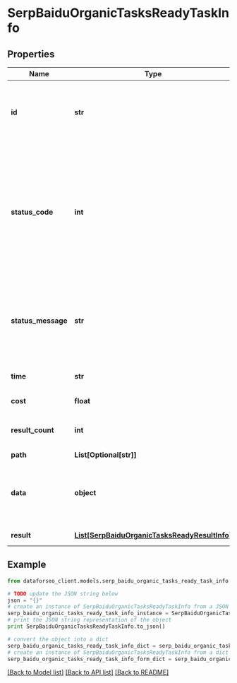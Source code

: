 # SerpBaiduOrganicTasksReadyTaskInfo


## Properties

Name | Type | Description | Notes
------------ | ------------- | ------------- | -------------
**id** | **str** | task identifier unique task identifier in our system in the UUID format | [optional] 
**status_code** | **int** | status code of the task generated by DataForSEO, can be within the following range: 10000-60000 you can find the full list of the response codes here | [optional] 
**status_message** | **str** | informational message of the task you can find the full list of general informational messages here | [optional] 
**time** | **str** | execution time, seconds | [optional] 
**cost** | **float** | total tasks cost, USD | [optional] 
**result_count** | **int** | number of elements in the result array | [optional] 
**path** | **List[Optional[str]]** | URL path | [optional] 
**data** | **object** | contains the same parameters that you specified in the POST request | [optional] 
**result** | [**List[SerpBaiduOrganicTasksReadyResultInfo]**](SerpBaiduOrganicTasksReadyResultInfo.md) | array of results | [optional] 

## Example

```python
from dataforseo_client.models.serp_baidu_organic_tasks_ready_task_info import SerpBaiduOrganicTasksReadyTaskInfo

# TODO update the JSON string below
json = "{}"
# create an instance of SerpBaiduOrganicTasksReadyTaskInfo from a JSON string
serp_baidu_organic_tasks_ready_task_info_instance = SerpBaiduOrganicTasksReadyTaskInfo.from_json(json)
# print the JSON string representation of the object
print SerpBaiduOrganicTasksReadyTaskInfo.to_json()

# convert the object into a dict
serp_baidu_organic_tasks_ready_task_info_dict = serp_baidu_organic_tasks_ready_task_info_instance.to_dict()
# create an instance of SerpBaiduOrganicTasksReadyTaskInfo from a dict
serp_baidu_organic_tasks_ready_task_info_form_dict = serp_baidu_organic_tasks_ready_task_info.from_dict(serp_baidu_organic_tasks_ready_task_info_dict)
```
[[Back to Model list]](../README.md#documentation-for-models) [[Back to API list]](../README.md#documentation-for-api-endpoints) [[Back to README]](../README.md)


